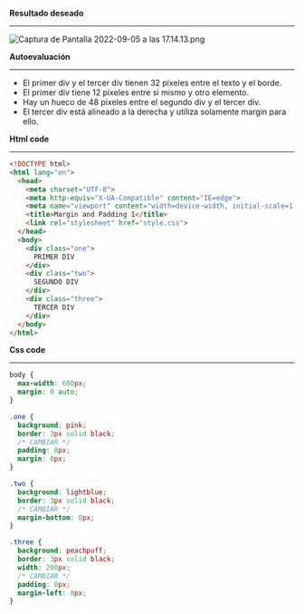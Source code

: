 **Resultado deseado**

---

![Captura de Pantalla 2022-09-05 a las 17.14.13.png](https://s3-us-west-2.amazonaws.com/secure.notion-static.com/2571c229-9721-4f83-a4ee-57a4da677746/Captura_de_Pantalla_2022-09-05_a_las_17.14.13.png)

**Autoevaluación**

---

- El primer div y el tercer div tienen 32 píxeles entre el texto y el borde.
- El primer div tiene 12 pixeles entre si mismo y otro elemento.
- Hay un hueco de 48 pixeles entre el segundo div y el tercer div.
- El tercer div está alineado a la derecha y utiliza solamente margin para ello.

**Html code**

---

```html
<!DOCTYPE html>
<html lang="en">
  <head>
    <meta charset="UTF-8">
    <meta http-equiv="X-UA-Compatible" content="IE=edge">
    <meta name="viewport" content="width=device-width, initial-scale=1.0">
    <title>Margin and Padding 1</title>
    <link rel="stylesheet" href="style.css">
  </head>
  <body>
    <div class="one">
      PRIMER DIV
    </div>
    <div class="two">
      SEGUNDO DIV
    </div>
    <div class="three">
      TERCER DIV
    </div>
  </body>
</html>
```

**Css code**

---

```css
body {
  max-width: 600px;
  margin: 0 auto;
}

.one {
  background: pink;
  border: 3px solid black;
  /* CAMBIAR */
  padding: 0px;
  margin: 0px;
}

.two {
  background: lightblue;
  border: 3px solid black;
  /* CAMBIAR */
  margin-bottom: 0px;
}

.three {
  background: peachpuff;
  border: 3px solid black;
  width: 200px;
  /* CAMBIAR */
  padding: 0px;
  margin-left: 0px;
}
```